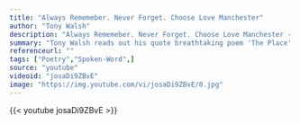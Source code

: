 ```yaml
---
title: "Always Rememeber. Never Forget. Choose Love Manchester"
author: "Tony Walsh"
description: "Always Rememeber. Never Forget. Choose Love Manchester - Tony Walsh quotes from GetInspired365.com"
summary: "Tony Walsh reads out his quote breathtaking poem 'The Place' at the vigil on Albert Square for the victims of the Manchester attack. "
referenceurl: ""
tags: ["Poetry","Spoken-Word",]
source: "youtube"
videoid: "josaDi9ZBvE"
image: "https://img.youtube.com/vi/josaDi9ZBvE/0.jpg"
---
```


{{< youtube josaDi9ZBvE >}}
